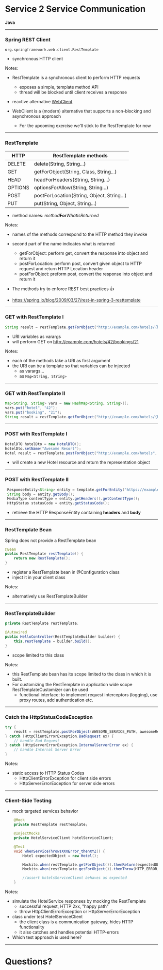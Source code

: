 # Service 2 Service Communication
**Java**

<!-- 
Agenda:
- Spring REST Client
- RestTemplate
    - GET with RestTemplate I
    - GET with RestTemplate II
    - POST with RestTemplate I
    - POST with RestTemplate II
- RestTemplate Bean
- RestTemplateBuilder
- Catch the HttpStatusCodeException
- Client-Side Testing
-->

---

### Spring REST Client

`org.springframework.web.client.RestTemplate`

- synchronous HTTP client

Notes:
- RestTemplate is a synchronous client to perform HTTP requests
    - exposes a simple, template method API
    - thread will be blocked until client receives a response

- reactive alternative [WebClient](https://www.baeldung.com/spring-5-webclient)

- WebClient is a (modern) alternative that supports a non-blocking and asynchronous approach
    - For the upcoming exercise we'll stick to the RestTemplate for now

---

### RestTemplate

|   HTTP    | RestTemplate methods |
| --------- | -------------------- |
| DELETE    | delete(String, String...) |
| GET       | getForObject(String, Class, String...) |
| HEAD      | headForHeaders(String, String...) |
| OPTIONS   | optionsForAllow(String, String...) |
| POST      | postForLocation(String, Object, String...) |
| PUT       | put(String, Object, String...) |


- method names: *method***For***WhatIsReturned*

Notes:
- names of the methods correspond to the HTTP method they invoke
- second part of the name indicates what is returned
    - getForObject: perform get, convert the response into object and return it
    - postForLocation: perform post, convert given object to HTTP request and return HTTP Location header
    - postForObject: preform post, convert the response into object and return it
- The methods try to enforce REST best practices 👍

- https://spring.io/blog/2009/03/27/rest-in-spring-3-resttemplate

---

### GET with RestTemplate I

```java
String result = restTemplate.getForObject("http://example.com/hotels/{hotel}/bookings/{booking}", String.class, "42", "21");
```
- URI variables as varargs
- will perform GET on http://example.com/hotels/42/bookings/21

Notes:
- each of the methods take a URI as first argument
- the URI can be a template so that variables can be injected
    - as varargs...
    - as `Map<String, String>`

------

### GET with RestTemplate II

```java
Map<String, String> vars = new HashMap<String, String>();
vars.put("hotel", "42");
vars.put("booking", "21");
String result = restTemplate.getForObject("http://example.com/hotels/{hotel}/bookings/{booking}", String.class, vars);
```

---

### POST with RestTemplate I

```java
HotelDTO hotelDto = new HotelDTO();
hotelDto.setName("Awesome Resort");
Hotel result = restTemplate.postForObject("http://example.com/hotels", hotelDto, Hotel.class)
```

- will create a new Hotel resource and return the representation object

------

### POST with RestTemplate II

```java
 ResponseEntity<String> entity = template.getForEntity("https://example.com", String.class);
 String body = entity.getBody();
 MediaType contentType = entity.getHeaders().getContentType();
 HttpStatus statusCode = entity.getStatusCode();
```

- retrieve the HTTP ResponseEntity containing **headers** and **body**

---

### RestTemplate Bean

Spring does not provide a RestTemplate bean

```java
@Bean
public RestTemplate restTemplate() {
    return new RestTemplate();
}
```

- register a RestTemplate bean in @Configuration class
- inject it in your client class

Notes:
- alternatively use RestTemplateBuilder

------

### RestTemplateBuilder

```java
private RestTemplate restTemplate;

@Autowired
public HelloController(RestTemplateBuilder builder) {
    this.restTemplate = builder.build();
}
```
- scope limited to this class

Notes:
- this RestTemplate bean has its scope limited to the class in which it is built.
- For customizing the RestTemplate in application wide scope RestTemplateCustomizer can be used
    - functional interface: to implement request interceptors (logging), use proxy routes, add authentication etc.

---

### Catch the HttpStatusCodeException

```java
try {
    result = restTemplate.postForObject(AWESOME_SERVICE_PATH, awesomeRequest, String.class);
} catch (HttpClientErrorException.BadRequest ex) {
    // handle Bad Request
} catch (HttpServerErrorException.InternalServerError ex) {
    // handle Internal Server Error
}
```

Notes:
- static access to HTTP Status Codes
    - HttpClientErrorException for client side errors
    - HttpServerErrorException for server side errors

---

### Client-Side Testing
- mock targeted services behavior

```java
    @Mock
    private RestTemplate restTemplate;

    @InjectMocks
    private HotelServiceClient hotelServiceClient;

    @Test
    void whenServiceThrowsXXXError_thenXYZ() {
        Hotel expectedObject = new Hotel();

        Mockito.when(restTemplate.getForObject()).thenReturn(expectedObject);
        Mockito.when(restTemplate.getForObject()).thenThrow(HTTP_ERROR_EXCEPTION);

        //assert hotelsServiceClient behaves as expected
    }
```

Notes:
- simulate the HotelService responses by mocking the RestTemplate
    - successful request, HTTP 2xx, "happy path"
    - throw HttpClientErrorException or HttpServerErrorException
- class under test HotelServiceClient
    - the client class is a communication gateway, hides HTTP functionality
    - it also catches and handles potential HTTP-errors
- Which test approach is used here?

---

# Questions?